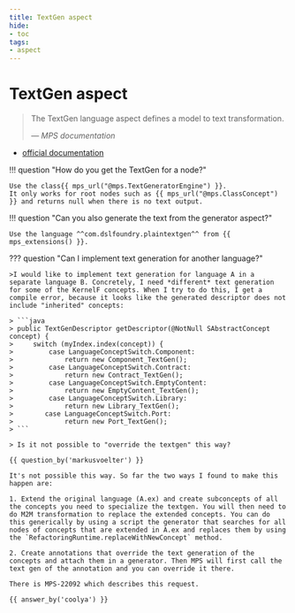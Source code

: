 ```yaml
---
title: TextGen aspect
hide:
- toc
tags:
- aspect
---
```


# TextGen aspect

> The TextGen language aspect defines a model to text transformation.
>
> — <cite>MPS documentation</cite>

- [official documentation](https://www.jetbrains.com/help/mps/textgen.html)

!!! question "How do you get the TextGen for a node?"
    
    Use the class{{ mps_url("@mps.TextGeneratorEngine") }}.
    It only works for root nodes such as {{ mps_url("@mps.ClassConcept") }} and returns null when there is no text output.

!!! question "Can you also generate the text from the generator aspect?"

    Use the language ^^com.dslfoundry.plaintextgen^^ from {{ mps_extensions() }}.

??? question "Can I implement text generation for another language?"

    >I would like to implement text generation for language A in a separate language B. Concretely, I need *different* text generation for some of the KernelF concepts. When I try to do this, I get a compile error, because it looks like the generated descriptor does not include "inherited" concepts:

    > ```java
    > public TextGenDescriptor getDescriptor(@NotNull SAbstractConcept concept) {
    >     switch (myIndex.index(concept)) {
    >         case LanguageConceptSwitch.Component:
    >             return new Component_TextGen();
    >         case LanguageConceptSwitch.Contract:
    >             return new Contract_TextGen();
    >         case LanguageConceptSwitch.EmptyContent:
    >             return new EmptyContent_TextGen();
    >         case LanguageConceptSwitch.Library:
    >             return new Library_TextGen();
    >        case LanguageConceptSwitch.Port:
    >             return new Port_TextGen();
    > ```

    > Is it not possible to "override the textgen" this way?

    {{ question_by('markusvoelter') }}

    It's not possible this way. So far the two ways I found to make this happen are:

    1. Extend the original language (A.ex) and create subconcepts of all the concepts you need to specialize the textgen. You will then need to do M2M transformation to replace the extended concepts. You can do this generically by using a script the generator that searches for all nodes of concepts that are extended in A.ex and replaces them by using the `RefactoringRuntime.replaceWithNewConcept` method.

    2. Create annotations that override the text generation of the concepts and attach them in a generator. Then MPS will first call the text gen of the annotation and you can override it there. 

    There is MPS-22092 which describes this request.

    {{ answer_by('coolya') }}